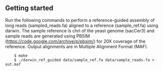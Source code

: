 ## Getting started
Run the following commands to perform a reference-guided assembly of long reads (sampled_reads.fa) aligned to a reference (sample_ref.fa) using darwin. The sample reference is chrI of the yeast genome (sacCer3) and sample reads are generated using PBSIM (https://code.google.com/archive/p/pbsim/) for 20X coverage of the reference. Output alignments are in Multiple Alignment Format (MAF).
```
    $ make
    $ ./darwin_ref_guided data/sample_ref.fa data/sample_reads.fa > out.maf
```


